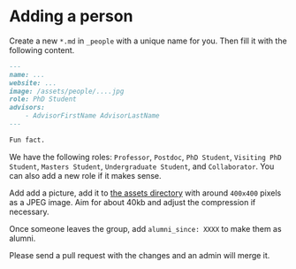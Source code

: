 # Adding a person

Create a new `*.md` in `_people` with a unique name for you. Then fill it with the following content.

```md
---
name: ...
website: ...
image: /assets/people/....jpg
role: PhD Student
advisors:
    - AdvisorFirstName AdvisorLastName
---

Fun fact.
```

We have the following roles: `Professor`, `Postdoc`, `PhD Student`, `Visiting PhD Student`, `Masters Student`, `Undergraduate Student`, and `Collaborator`. You can also add a new role if it makes sense.

Add add a picture, add it to [the assets directory](../assets/people) with around `400x400` pixels as a JPEG image. Aim for about 40kb and adjust the compression if necessary.

Once someone leaves the group, add `alumni_since: XXXX` to make them as alumni.

Please send a pull request with the changes and an admin will merge it. 
